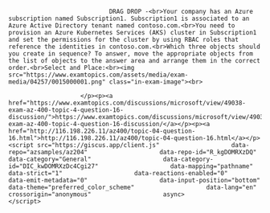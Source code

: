 <p class="card-text">
							
								DRAG DROP -<br>Your company has an Azure subscription named Subscription1. Subscription1 is associated to an Azure Active Directory tenant named contoso.com.<br>You need to provision an Azure Kubernetes Services (AKS) cluster in Subscription1 and set the permissions for the cluster by using RBAC roles that reference the identities in contoso.com.<br>Which three objects should you create in sequence? To answer, move the appropriate objects from the list of objects to the answer area and arrange them in the correct order.<br>Select and Place:<br><img src="https://www.examtopics.com/assets/media/exam-media/04257/0015000001.png" class="in-exam-image"><br>
							
						</p><p><a href="https://www.examtopics.com/discussions/microsoft/view/49038-exam-az-400-topic-4-question-16-discussion/">https://www.examtopics.com/discussions/microsoft/view/49038-exam-az-400-topic-4-question-16-discussion/</a></p><p><a href="http://116.198.226.11/az400/topic-04-question-16.html">http://116.198.226.11/az400/topic-04-question-16.html</a></p><script src="https://giscus.app/client.js"                    data-repo="azsamples/az204"                    data-repo-id="R_kgDOMRXzDQ"                    data-category="General"                    data-category-id="DIC_kwDOMRXzDc4Cgi27"                    data-mapping="pathname"                    data-strict="1"                    data-reactions-enabled="0"                    data-emit-metadata="0"                    data-input-position="bottom"                    data-theme="preferred_color_scheme"                    data-lang="en"                    crossorigin="anonymous"                    async>                    </script>